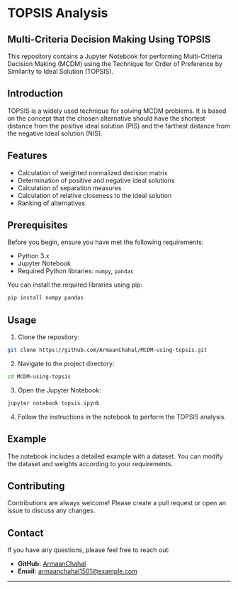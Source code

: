 
# TOPSIS Analysis

## Multi-Criteria Decision Making Using TOPSIS

This repository contains a Jupyter Notebook for performing Multi-Criteria Decision Making (MCDM) using the Technique for Order of Preference by Similarity to Ideal Solution (TOPSIS).

## Introduction

TOPSIS is a widely used technique for solving MCDM problems. It is based on the concept that the chosen alternative should have the shortest distance from the positive ideal solution (PIS) and the farthest distance from the negative ideal solution (NIS).

## Features

- Calculation of weighted normalized decision matrix
- Determination of positive and negative ideal solutions
- Calculation of separation measures
- Calculation of relative closeness to the ideal solution
- Ranking of alternatives

## Prerequisites

Before you begin, ensure you have met the following requirements:

- Python 3.x
- Jupyter Notebook
- Required Python libraries: `numpy`, `pandas`

You can install the required libraries using pip:

```sh
pip install numpy pandas
```

## Usage

1. Clone the repository:

```sh
git clone https://github.com/ArmaanChahal/MCDM-using-topsis.git
```

2. Navigate to the project directory:

```sh
cd MCDM-using-topsis
```

3. Open the Jupyter Notebook:

```sh
jupyter notebook topsis.ipynb
```

4. Follow the instructions in the notebook to perform the TOPSIS analysis.

## Example

The notebook includes a detailed example with a dataset. You can modify the dataset and weights according to your requirements.

## Contributing

Contributions are always welcome! Please create a pull request or open an issue to discuss any changes.

## Contact

If you have any questions, please feel free to reach out:

- **GitHub:** [ArmaanChahal](https://github.com/ArmaanChahal)
- **Email:** armaanchahal1501@example.com

---
